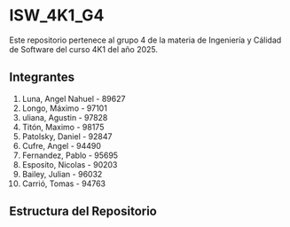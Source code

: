 # ISW_4K1_G4
Este repositorio pertenece al grupo 4 de la materia de Ingeniería y Cálidad de Software del curso 4K1 del año 2025.

## Integrantes
1. Luna, Angel Nahuel - 89627
2. Longo, Máximo - 97101
3. uliana, Agustin - 97828
4. Titón, Maximo - 98175
5. Patolsky, Daniel - 92847
6. Cufre, Angel - 94490
7. Fernandez, Pablo - 95695
8. Esposito, Nicolas - 90203
9. Bailey, Julian - 96032
10. Carrió, Tomas - 94763

## Estructura del Repositorio
